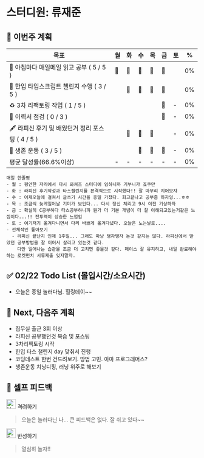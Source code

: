 # 스터디원: 류재준

## 🚀 이번주 계획

| 목표                            | 월   | 화   | 수   | 목   | 금   | 토   | %   |
| ------------------------------- | --- | --- | --- | --- | --- | --- | --- |
| 📰 아침마다 매일메일 읽고 공부 ( 5 / 5 ) |🌠|🌠|🌠|🌠|🌠|| 0% |
| 📌 한입 타입스크립트 챌린지 수행 ( 3 / 5 ) ||🌠|🌠|🌠|🌠|| 0% |
| ♻️ 3차 리팩토링 작업 ( 1 / 5 ) |||||🌠|-| 0%  |
| 🔧 이력서 점검 ( 0 / 3 ) |||||🌠|-| 0%  |
| 🖋️ 라피신 후기 및 배웠던거 정리 포스팅 ( 4 / 5 ) ||🌠|🌠|🌠||-| 0%  |
| 💪 생존 운동 ( 3 / 5 )               |||🌠|🌠|🌠|-| 0% |
| 평균 달성률(66.6%이상)      |-|-|-|-|-|-|  0% |


```text
매일 한줄평
- 월 : 평안한 자리에서 다시 와쳐즈 스터디에 임하니까 기부니가 죠쿠만
- 화 : 라피신 후기작성과 타스챌린지를 본격적으로 시작했다!! 잘 마무리 지어보쟈
- 수 : 어제오늘에 걸쳐서 글쓰기 시간을 종일 가졌다. 회고끝나고 공부좀 하자잉...ㅎㅎ
- 목 : 조금씩 늦게일어날 기미가 보인다... 다시 정신 체리고 9시 이전 기상하자
- 금 : 확실히 C공부하다 타스공부하니까 뭔가 더 기본 개념이 더 잘 이해되고있는거같은 느낌이다...!! 전투력이 상승한 느낌임
- 토 : 여기저기 옮겨다니면서 다리 바쁘게 옮겨다녔다. 오늘은 노는날로....
- 전체적인 톺아보기
  - 라피신 끝난지 인제 1주일... 그래도 마냥 탱자탱자 논것 같지는 않다. 라피신에서 받았던 공부방법을 잘 이어서 살리고 있는것 같다.
    다만 일어나는 습관을 조금 더 고치면 좋을것 같다. 페이스 잘 유지하고, 내일 완료해야하는 로켓펀치 서류제출 잊지말자.
```

## ✅ 02/22 Todo List (몰입시간/소요시간) 
- 오늘은 종일 놀러다님. 힐링데이~~

## 🌱 Next, 다음주 계획
- 집무실 출근 3회 이상
- 라피신 공부했던것 복습 및 포스팅
- 3차리팩토링 시작
- 한입 타스 챌린지 day 맞춰서 진행
- 코딩테스트 한번 건드려보기. 방법 고민. 아마 프로그래머스?
- 생존운동 치닝디핑, 러닝 위주로 해보기

## 🎉 셀프 피드백

<img src="https://raw.githubusercontent.com/Tarikul-Islam-Anik/Animated-Fluent-Emojis/master/Emojis/Smilies/Hugging%20Face.png" alt="Hugging Face" width="25" height="25"> 격려하기</img>

> 오늘은 놀러다닌 나... 큰 피드백은 없다. 잘 쉬고 있다~~

<img src="https://raw.githubusercontent.com/Tarikul-Islam-Anik/Animated-Fluent-Emojis/master/Emojis/Smilies/Face%20with%20Monocle.png" alt="Face with Monocle" width="25" height="25"> 반성하기</img>

> 열심히 놀자!!
